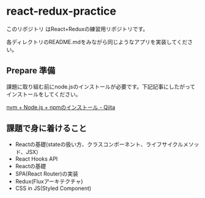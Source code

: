 # react-redux-practice

このリポジトリ はReact+Reduxの練習用リポジトリです。

各ディレクトリのREADME.mdをみながら同じようなアプリを実装してください。

## Prepare 準備

課題に取り組む前にnode.jsのインストールが必要です。下記記事にしたがってインストールをしてください。

[nvm +  Node.js + npmのインストール - Qiita](https://qiita.com/sansaisoba/items/242a8ba95bf70ba179d3#mac%E3%81%AE%E5%A0%B4%E5%90%88)

## 課題で身に着けること

- Reactの基礎(stateの扱い方、クラスコンポーネント、ライフサイクルメソッド、JSX）
- React Hooks API
- Reactの基礎
- SPA(React Router)の実装
- Redux(Fluxアーキテクチャ)
- CSS in JS(Styled Component)
